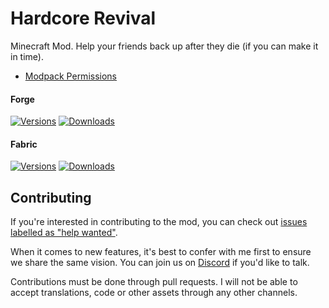 # Hardcore Revival

Minecraft Mod. Help your friends back up after they die (if you can make it in time).

- [Modpack Permissions](https://mods.twelveiterations.com/permissions)

#### Forge

[![Versions](http://cf.way2muchnoise.eu/versions/274036_latest.svg)](https://www.curseforge.com/minecraft/mc-mods/hardcore-revival)
[![Downloads](http://cf.way2muchnoise.eu/full_274036_downloads.svg)](https://www.curseforge.com/minecraft/mc-mods/hardcore-revival)

#### Fabric

[![Versions](http://cf.way2muchnoise.eu/versions/554587_latest.svg)](https://www.curseforge.com/minecraft/mc-mods/hardcore-revival-fabric)
[![Downloads](http://cf.way2muchnoise.eu/full_554587_downloads.svg)](https://www.curseforge.com/minecraft/mc-mods/hardcore-revival-fabric)

## Contributing

If you're interested in contributing to the mod, you can check
out [issues labelled as "help wanted"](https://github.com/TwelveIterationMods/HardcoreRevival/issues?q=is%3Aopen+is%3Aissue+label%3A%22help+wanted%22).

When it comes to new features, it's best to confer with me first to ensure we share the same vision. You can join us on [Discord](https://discord.gg/VAfZ2Nau6j) if you'd like to talk.

Contributions must be done through pull requests. I will not be able to accept translations, code or other assets through any other channels.
